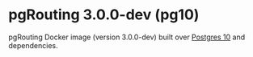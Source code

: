 # pgRouting 3.0.0-dev (pg10)

pgRouting Docker image (version 3.0.0-dev) built over [Postgres 10](https://hub.docker.com/_/postgres) and dependencies.
